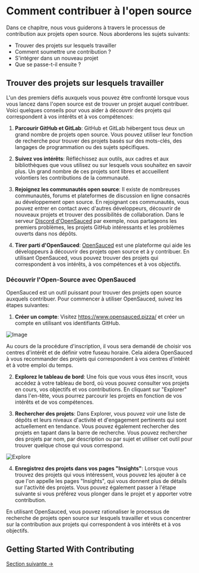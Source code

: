 # Comment contribuer à l'open source

Dans ce chapitre, nous vous guiderons à travers le processus de contribution aux projets open source. Nous aborderons les sujets suivants:

- Trouver des projets sur lesquels travailler
- Comment soumettre une contribution ?
- S'intégrer dans un nouveau projet
- Que se passe-t-il ensuite ?

## Trouver des projets sur lesquels travailler

L'un des premiers défis auxquels vous pouvez être confronté lorsque vous vous lancez dans l'open source est de trouver un projet auquel contribuer. Voici quelques conseils pour vous aider à découvrir des projets qui correspondent à vos intérêts et à vos compétences:

1. **Parcourir GitHub et GitLab**: GitHub et GitLab hébergent tous deux un grand nombre de projets open source. Vous pouvez utiliser leur fonction de recherche pour trouver des projets basés sur des mots-clés, des langages de programmation ou des sujets spécifiques.

2. **Suivez vos intérêts**: Réfléchissez aux outils, aux cadres et aux bibliothèques que vous utilisez ou sur lesquels vous souhaitez en savoir plus. Un grand nombre de ces projets sont libres et accueillent volontiers les contributions de la communauté.

3. **Rejoignez les communautés open source**: Il existe de nombreuses communautés, forums et plateformes de discussion en ligne consacrés au développement open source. En rejoignant ces communautés, vous pouvez entrer en contact avec d'autres développeurs, découvrir de nouveaux projets et trouver des possibilités de collaboration. Dans le serveur [Discord d'OpenSauced](https://discord.com/invite/U2peSNf23P) par exemple, nous partageons les premiers problèmes, les projets GitHub intéressants et les problèmes ouverts dans nos dépôts.

4. **Tirer parti d'OpenSauced**: [OpenSauced](https://opensauced.pizza/) est une plateforme qui aide les développeurs à découvrir des projets open source et à y contribuer. En utilisant OpenSauced, vous pouvez trouver des projets qui correspondent à vos intérêts, à vos compétences et à vos objectifs.

### Découvrir l'Open-Source avec OpenSauced

OpenSauced est un outil puissant pour trouver des projets open source auxquels contribuer. Pour commencer à utiliser OpenSauced, suivez les étapes suivantes:

1. **Créer un compte**: Visitez https://www.opensauced.pizza/ et créer un compte en utilisant vos identifiants GitHub.

![Image](../../opensauced-signup.png)

Au cours de la procédure d'inscription, il vous sera demandé de choisir vos centres d'intérêt et de définir votre fuseau horaire. Cela aidera OpenSauced à vous recommander des projets qui correspondent à vos centres d'intérêt et à votre emploi du temps.

2. **Explorez le tableau de bord**: Une fois que vous vous êtes inscrit, vous accédez à votre tableau de bord, où vous pouvez consulter vos projets en cours, vos objectifs et vos contributions. En cliquant sur "Explorer" dans l'en-tête, vous pourrez parcourir les projets en fonction de vos intérêts et de vos compétences.

3. **Rechercher des projets**: Dans Explorer, vous pouvez voir une liste de dépôts et leurs niveaux d'activité et d'engagement pertinents qui sont actuellement en tendance. Vous pouvez également rechercher des projets en tapant dans la barre de recherche. Vous pouvez rechercher des projets par nom, par description ou par sujet et utiliser cet outil pour trouver quelque chose qui vous correspond.

![Explore](../../opensauced-explore.png)

4. **Enregistrez des projets dans vos pages "Insights"**: Lorsque vous trouvez des projets qui vous intéressent, vous pouvez les ajouter à ce que l'on appelle les pages "Insights", qui vous donnent plus de détails sur l'activité des projets. Vous pouvez également passer à l'étape suivante si vous préférez vous plonger dans le projet et y apporter votre contribution.

En utilisant OpenSauced, vous pouvez rationaliser le processus de recherche de projets open source sur lesquels travailler et vous concentrer sur la contribution aux projets qui correspondent à vos intérêts et à vos objectifs.

## Getting Started With Contributing

[Section suivante ->](06-la-sauce-secrète.md)
